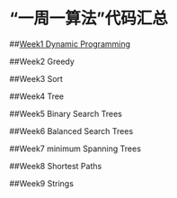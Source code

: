 # “一周一算法”代码汇总

##[Week1 Dynamic Programming](https://github.com/ia-cas/leetcode/wiki/week1-%E5%8A%A8%E6%80%81%E8%A7%84%E5%88%92)

##Week2 Greedy

##Week3 Sort

##Week4 Tree

##Week5 Binary Search Trees 

##Week6 Balanced Search Trees

##Week7 minimum Spanning Trees

##Week8 Shortest Paths

##Week9 Strings
